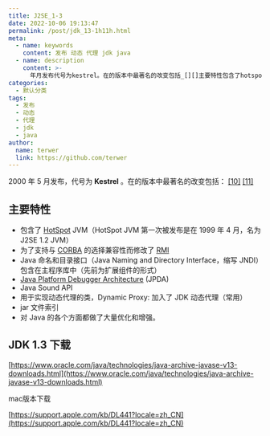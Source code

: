 ```yaml
---
title: J2SE_1-3
date: 2022-10-06 19:13:47
permalink: /post/jdk_13-1h11h.html
meta:
  - name: keywords
    content: 发布 动态 代理 jdk java
  - name: description
    content: >-
      年月发布代号为kestrel。在的版本中最著名的改变包括_[][]主要特性包含了hotspotjvm（hotspotjvm第一次被发布是在年月名为jsejvm）为了支持与corba的选择兼容性而修改了rmijava命名和目录接口（javanaminganddirectoryinterface缩写jndi）包含在主程序库中（先前为扩展组件的形式）javaplatformdebuggerarchitecture(jpda)javasoundapi用于实现动态代理的类dynamicproxy_加入了jdk动态代
categories:
  - 默认分类
tags:
  - 发布
  - 动态
  - 代理
  - jdk
  - java
author:
  name: terwer
  link: https://github.com/terwer
---
```



2000 年 5 月发布，代号为 **Kestrel** 。在的版本中最著名的改变包括： [[10]](https://zh.wikipedia.org/zh-cn/Java%E7%89%88%E6%9C%AC%E6%AD%B7%E5%8F%B2#cite_note-pr13-10) [[11]](https://zh.wikipedia.org/zh-cn/Java%E7%89%88%E6%9C%AC%E6%AD%B7%E5%8F%B2#cite_note-ch13-11)

## 主要特性

* 包含了 [HotSpot](https://zh.wikipedia.org/wiki/HotSpot "HotSpot") JVM（HotSpot JVM 第一次被发布是在 1999 年 4 月，名为 J2SE 1.2 JVM）
* 为了支持与 [CORBA](https://zh.wikipedia.org/wiki/CORBA "CORBA") 的选择兼容性而修改了 [RMI](https://zh.wikipedia.org/wiki/Java%E8%BF%9C%E7%A8%8B%E6%96%B9%E6%B3%95%E8%B0%83%E7%94%A8 "Java远程方法调用")
* Java 命名和目录接口（Java Naming and Directory Interface，缩写 JNDI）包含在主程序库中（先前为扩展组件的形式）
* [Java Platform Debugger Architecture](https://zh.wikipedia.org/wiki/JPDA "JPDA") (JPDA)
* Java Sound API
* 用于实现动态代理的类，Dynamic Proxy: 加入了 JDK 动态代理（常用）
* jar 文件索引
* 对 Java 的各个方面都做了大量优化和增强。

## JDK 1.3 下载

[https://www.oracle.com/java/technologies/java-archive-javase-v13-downloads.html](https://www.oracle.com/java/technologies/java-archive-javase-v13-downloads.html)

mac版本下载

[https://support.apple.com/kb/DL441?locale=zh_CN](https://support.apple.com/kb/DL441?locale=zh_CN)

‍
